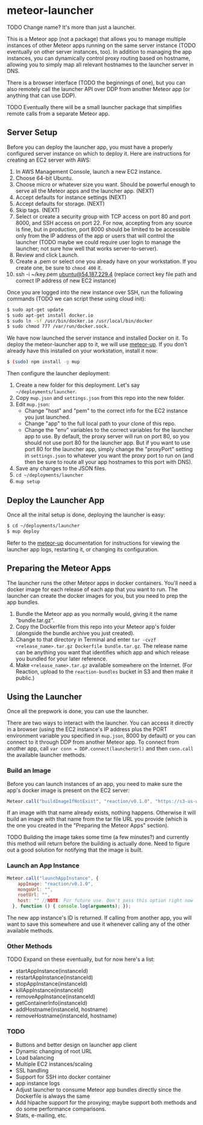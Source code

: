 meteor-launcher
===============

TODO Change name? It's more than just a launcher.

This is a Meteor app (not a package) that allows you to manage multiple instances of other Meteor apps running on the same server instance (TODO eventually on other server instances, too). In addition to managing the app instances, you can dynamically control proxy routing based on hostname, allowing you to simply map all relevant hostnames to the launcher server in DNS.

There is a browser interface (TODO the beginnings of one), but you can also remotely call the launcher API over DDP from another Meteor app (or anything that can use DDP).

TODO Eventually there will be a small launcher package that simplifies remote calls from a separate Meteor app.

## Server Setup

Before you can deploy the launcher app, you must have a properly configured server instance on which to deploy it. Here are instructions for creating an EC2 server with AWS:

1. In AWS Management Console, launch a new EC2 instance.
2. Choose 64-bit Ubuntu.
3. Choose micro or whatever size you want. Should be powerful enough to serve all the Meteor apps and the launcher app. (NEXT)
4. Accept defaults for instance settings (NEXT)
5. Accept defaults for storage. (NEXT)
6. Skip tags. (NEXT)
7. Select or create a security group with TCP access on port 80 and port 8000, and SSH access on port 22. For now, accepting from any source is fine, but in production, port 8000 should be limited to be accessible only from the IP address of the app or users that will control the launcher (TODO maybe we could require user login to manage the launcher; not sure how well that works server-to-server).
8. Review and click Launch.
9. Create a .pem or select one you already have on your workstation. If you create one, be sure to `chmod 400` it.
10. ssh -i ~/key.pem ubuntu@54.187.229.4 (replace correct key file path and correct IP address of new EC2 instance)

Once you are logged into the new instance over SSH, run the following commands (TODO we can script these using cloud init):

```bash
$ sudo apt-get update
$ sudo apt-get install docker.io
$ sudo ln -sf /usr/bin/docker.io /usr/local/bin/docker
$ sudo chmod 777 /var/run/docker.sock.
```

We have now launched the server instance and installed Docker on it. To deploy the meteor-launcher app to it, we will use [meteor-up](https://github.com/arunoda/meteor-up). If you don't already have this installed on your workstation, install it now:

```bash
$ (sudo) npm install -g mup
```

Then configure the launcher deployment:

1. Create a new folder for this deployment. Let's say `~/deployments/launcher`.
2. Copy `mup.json` and `settings.json` from this repo into the new folder.
3. Edit `mup.json`:
    * Change "host" and "pem" to the correct info for the EC2 instance you just launched.
    * Change "app" to the full local path to your clone of this repo.
    * Change the "env" variables to the correct variables for the launcher app to use. By default, the proxy server will run on port 80, so you should not use port 80 for the launcher app. But if you want to use port 80 for the launcher app, simply change the "proxyPort" setting in `settings.json` to whatever you want the proxy port to run on (and then be sure to route all your app hostnames to this port with DNS).
4. Save any changes to the JSON files.
5. `cd ~/deployments/launcher`
6. `mup setup`

## Deploy the Launcher App

Once all the inital setup is done, deploying the launcher is easy:

```bash
$ cd ~/deployments/launcher
$ mup deploy
```

Refer to the [meteor-up](https://github.com/arunoda/meteor-up) documentation for instructions for viewing the launcher app logs, restarting it, or changing its configuration.

## Preparing the Meteor Apps

The launcher runs the other Meteor apps in docker containers. You'll need a docker image for each release of each app that you want to run. The launcher can create the docker images for you, but you need to prep the app bundles.

1. Bundle the Meteor app as you normally would, giving it the name "bundle.tar.gz".
2. Copy the Dockerfile from this repo into your Meteor app's folder (alongside the bundle archive you just created).
3. Change to that directory in Terminal and enter `tar -cvzf <release_name>.tar.gz Dockerfile bundle.tar.gz`. The release name can be anything you want that identifies which app and which release you bundled for your later reference.
4. Make `<release_name>.tar.gz` available somewhere on the Internet. (For Reaction, upload to the `reaction-bundles` bucket in S3 and then make it public.)

## Using the Launcher

Once all the prepwork is done, you can use the launcher.

There are two ways to interact with the launcher. You can access it directly in a browser (using the EC2 instance's IP address plus the PORT environment variable you specified in `mup.json`, 8000 by default) or you can connect to it through DDP from another Meteor app. To connect from another app, call `var conn = DDP.connect(launcherUrl)` and then `conn.call` the available launcher methods.

### Build an Image

Before you can launch instances of an app, you need to make sure the app's docker image is present on the EC2 server:

```js
Meteor.call("buildImageIfNotExist", "reaction/v0.1.0", "https://s3-us-west-2.amazonaws.com/reaction-bundles/reaction_0.1.0.tar.gz", function () { console.log(arguments); });
```

If an image with that name already exists, nothing happens. Otherwise it will build an image with that name from the tar file URL you provide (which is the one you created in the "Preparing the Meteor Apps" section).

TODO Building the image takes some time (a few minutes?) and currently this method will return before the building is actually done. Need to figure out a good solution for notifying that the image is built.

### Launch an App Instance

```js
Meteor.call("launchAppInstance", {
    appImage: "reaction/v0.1.0",
    mongoUrl: "",
    rootUrl: "",
    host: "" //NOTE: For future use. Don't pass this option right now
  }, function () { console.log(arguments); });
```

The new app instance's ID is returned. If calling from another app, you will want to save this somewhere and use it whenever calling any of the other available methods.

### Other Methods

TODO Expand on these eventually, but for now here's a list:

* startAppInstance(instanceId)
* restartAppInstance(instanceId)
* stopAppInstance(instanceId)
* killAppInstance(instanceId)
* removeAppInstance(instanceId)
* getContainerInfo(instanceId)
* addHostname(instanceId, hostname)
* removeHostname(instanceId, hostname)

### TODO

* Buttons and better design on launcher app client
* Dynamic changing of root URL
* Load balancing
* Multiple EC2 instances/scaling
* SSL handling
* Support for SSH into docker container
* app instance logs
* Adjust launcher to consume Meteor app bundles directly since the Dockerfile is always the same
* Add hipache support for the proxying; maybe support both methods and do some performance comparisons.
* Stats, e-mailing, etc.